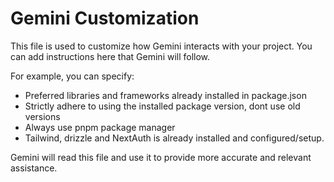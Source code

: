 # Gemini Customization

This file is used to customize how Gemini interacts with your project. You can add instructions here that Gemini will follow.

For example, you can specify:
* Preferred libraries and frameworks already installed in package.json
* Strictly adhere to using the installed package version, dont use old versions
* Always use pnpm package manager
* Tailwind, drizzle and NextAuth is already installed and configured/setup.

Gemini will read this file and use it to provide more accurate and relevant assistance.
